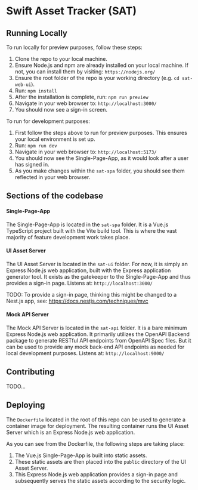 # Swift Asset Tracker (SAT)

## Running Locally

To run locally for preview purposes, follow these steps:

1. Clone the repo to your local machine.
1. Ensure Node.js and npm are already installed on your local machine. If not, you can install them by visiting: `https://nodejs.org/`
1. Ensure the root folder of the repo is your working directory (e.g. `cd sat-web-ui`).
1. Run: `npm install`
1. After the installation is complete, run: `npm run preview`
1. Navigate in your web browser to: `http://localhost:3000/`
1. You should now see a sign-in screen.

To run for development purposes:

1. First follow the steps above to run for preview purposes. This ensures your local environment is set up.
1. Run: `npm run dev`
1. Navigate in your web browser to: `http://localhost:5173/`
1. You should now see the Single-Page-App, as it would look after a user has signed in.
1. As you make changes within the `sat-spa` folder, you should see them reflected in your web browser.

## Sections of the codebase

#### Single-Page-App

The Single-Page-App is located in the `sat-spa` folder. It is a Vue.js TypeScript project built with the Vite build tool. This is where the vast majority of feature development work takes place.

#### UI Asset Server

The UI Asset Server is located in the `sat-ui` folder. For now, it is simply an Express Node.js web application, built with the Express application generator tool. It exists as the gatekeeper to the Single-Page-App and thus provides a sign-in page. Listens at: `http://localhost:3000/`

TODO: To provide a sign-in page, thinking this might be changed to a Nest.js app, see: https://docs.nestjs.com/techniques/mvc

#### Mock API Server

The Mock API Server is located in the `sat-api` folder. It is a bare minimum Express Node.js web application. It primarily utilizes the OpenAPI Backend package to generate RESTful API endpoints from OpenAPI Spec files. But it can be used to provide any mock back-end API endpoints as needed for local development purposes. Listens at: `http://localhost:9000/`

## Contributing

TODO...

## Deploying

The `Dockerfile` located in the root of this repo can be used to generate a container image for deployment. The resulting container runs the UI Asset Server which is an Express Node.js web application.

As you can see from the Dockerfile, the following steps are taking place:

1. The Vue.js Single-Page-App is built into static assets.
1. These static assets are then placed into the `public` directory of the UI Asset Server.
1. This Express Node.js web application provides a sign-in page and subsequently serves the static assets according to the security logic.
